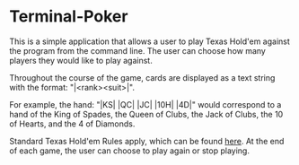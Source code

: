 # Terminal-Poker
This is a simple application that allows a user to play Texas Hold'em against the program from the command line. The user can choose how many players they 
would like to play against. 

Throughout the course of the game, cards are displayed as a text string with the format: "|\<rank>\<suit>|". 

For example, the hand:
"|KS|  |QC|  |JC|  |10H|  |4D|" would correspond to a hand of the King of Spades, the Queen of Clubs, the Jack of Clubs, the 10 of Hearts, and the 4 of Diamonds.

Standard Texas Hold'em Rules apply, which can be found [here](https://www.pokernews.com/poker-rules/texas-holdem.htm). At the end of each game, the user can 
choose to play again or stop playing.
